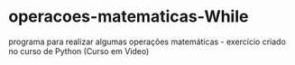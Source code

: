 # operacoes-matematicas-While
 programa para realizar algumas operações matemáticas - exercício criado no curso de Python (Curso em Vìdeo)
